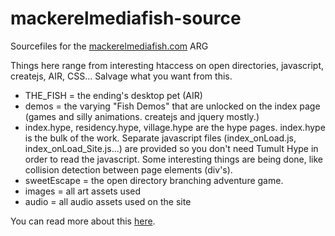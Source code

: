 # mackerelmediafish-source
 Sourcefiles for the [mackerelmediafish.com](http://mackerelmediafish.com/) ARG

Things here range from interesting htaccess on open directories, javascript, createjs, AIR, CSS...
Salvage what you want from this.

* THE_FISH = the ending's desktop pet (AIR)
* demos = the varying "Fish Demos" that are unlocked on the index page (games and silly animations. createjs and jquery mostly.)
* index.hype, residency.hype, village.hype are the hype pages. index.hype is the bulk of the work. Separate javascript files (index_onLoad.js, index_onLoad_Site.js...) are provided so you don't need Tumult Hype in order to read the javascript. Some interesting things are being done, like collision detection between page elements (div's).
* sweetEscape = the open directory branching adventure game.
* images = all art assets used
* audio = all audio assets used on the site

You can read more about this [here](http://www.nathalielawhead.com/candybox/new-release-mackerelmedia-fish).
